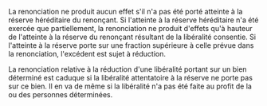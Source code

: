 La renonciation ne produit aucun effet s'il n'a pas été porté atteinte à la réserve héréditaire du renonçant. Si l'atteinte à la réserve héréditaire n'a été exercée que partiellement, la renonciation ne produit d'effets qu'à hauteur de l'atteinte à la réserve du renonçant résultant de la libéralité consentie. Si l'atteinte à la réserve porte sur une fraction supérieure à celle prévue dans la renonciation, l'excédent est sujet à réduction.

La renonciation relative à la réduction d'une libéralité portant sur un bien déterminé est caduque si la libéralité attentatoire à la réserve ne porte pas sur ce bien. Il en va de même si la libéralité n'a pas été faite au profit de la ou des personnes déterminées.
